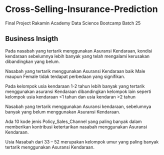 # Cross-Selling-Insurance-Prediction
Final Project Rakamin Academy Data Science Bootcamp Batch 25

## Business Insigth

Pada nasabah yang tertarik menggunakan Asuransi Kendaraan, kondisi kendaraan sebelumnya lebih banyak yang telah mengalami kerusakan dibandingkan yang belum.

Nasabah yang tertarik menggunakan Asuransi Kendaraan baik Male maupun Female tidak terdapat perbedaan yang signifikan.

Pada kelompok usia kendaraan 1-2 tahun lebih banyak yang tertarik menggunakan asuransi Kendaraan dibandingkan kelompok lain seperti kelompok usia kendaraan <1 tahun dan usia kendaran >2 tahun

Nasabah yang tertarik menggunakan Asuransi kendaraan, sebelumnya banyak yang belum menggunakan Asuransi Kendaraan.

Ada 10 kode jenis Policy_Sales_Channel yang paling banyak dalam memberikan kontribusi ketertarikan nasabah menggunakan Asuransi Kendaraan.

Usia Nasabah dari 33 – 52 merupakan kelompok umur yang paling banyak tertarik menggunakan Asuransi Kendaraan.
